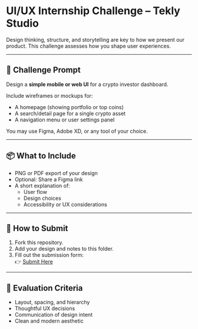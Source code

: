 # UI/UX Internship Challenge – Tekly Studio

Design thinking, structure, and storytelling are key to how we present our product. This challenge assesses how you shape user experiences.

---

## 🎯 Challenge Prompt

Design a **simple mobile or web UI** for a crypto investor dashboard.

Include wireframes or mockups for:
- A homepage (showing portfolio or top coins)
- A search/detail page for a single crypto asset
- A navigation menu or user settings panel

You may use Figma, Adobe XD, or any tool of your choice.

---

## 📦 What to Include

- PNG or PDF export of your design
- Optional: Share a Figma link
- A short explanation of:
  - User flow
  - Design choices
  - Accessibility or UX considerations

---

## 📝 How to Submit

1. Fork this repository.
2. Add your design and notes to this folder.
3. Fill out the submission form:  
   👉 [Submit Here](https://forms.gle/bEpchsNKHHwcyZ47A)

---

## 🧠 Evaluation Criteria

- Layout, spacing, and hierarchy
- Thoughtful UX decisions
- Communication of design intent
- Clean and modern aesthetic
